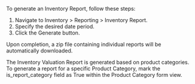 To generate an Inventory Report, follow these steps:

1.  Navigate to Inventory \> Reporting \> Inventory Report.
2.  Specify the desired date period.
3.  Click the Generate button.

Upon completion, a zip file containing individual reports will be
automatically downloaded.

The Inventory Valuation Report is generated based on product categories.
To generate a report for a specific Product Category, mark the
is_report_category field as True within the Product Category form view.
